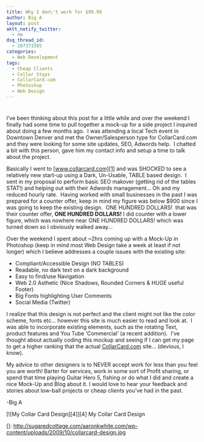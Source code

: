 ```yaml
---
title: Why I don\'t work for $99.99
author: Big A
layout: post
aktt_notify_twitter:
  - no
dsq_thread_id:
  - 207373395
categories:
  - Web Development
tags:
  - Cheap Clients
  - Collar Stays
  - CollarCard.com
  - Photoshop
  - Web Design
---
```

# 

I’ve been thinking about this post for a little while and over the weekend I finally had some time to pull together a mock-up for a side project I inquired about doing a few months ago.  I was attending a local Tech event in Downtown Denver and met the Owner/Salesperson type for CollarCard.com and they were looking for some site updates, SEO, Adwords help.  I chatted a bit with this person, gave him my contact info and setup a time to talk about the project.

Basically I went to [www.collarcard.com][1] and was SHOCKED to see a relatively new start-up using a Dark, Un-Usable, TABLE based design.  I sent in my proposal to perform basic SEO makover (getting rid of the tables STAT!) and helping out with their Adwords management… Oh and my reduced hourly rate.  Having worked with small businesses in the past I was prepared for a counter offer, keep in mind my figure was below $900 since I was going to keep the existing design.  ONE HUNDRED DOLLARS!  that was their counter offer, **ONE HUNDRED DOLLARS!** I did counter with a lower figure, which was nowhere near ONE HUNDRED DOLLARS! which was turned down so I obviously walked away…

 [1]: http://www.collarcard.com "CollarCard.com"

Over the weekend I spent about ~2hrs coming up with a Mock-Up in Photoshop (keep in mind most Web Design take a week at least if not longer) which I believe addresses a couple issues with the existing site:

*   Compliant/Accessible Design (NO TABLES)
*   Readable, no dark text on a dark background
*   Easy to find/use Navigation
*   Web 2.0 Asthetic (Nice Shadows, Rounded Corners & HUGE useful Footer)
*   Big Fonts highlighting User Comments
*   Social Media (Twitter)

I realize that this design is not perfect and the client might not like the color scheme, fonts etc… however this site is much easier to read and look at.  I was able to incorporate existing elements, such as the rotating Text, product features and You Tube ‘Commercial’ (a recent addition).  I’ve thought about actually coding this mockup and seeing if I can get my page to get a higher ranking that the actual [CollarCard.com][2] site… (devious, I know).

 [2]: http://www.collarcard.com

My advice to other designers is to NEVER accept work for less than you feel you are worth! Barter for services, work in some sort of Profit sharing, or spend that time playing Guitar Hero 5, fishing or do what I did and create a nice Mock-Up and Blog about it. I would love to hear your feedback and stories about low-ball projects or cheap clients you’ve had in the past.

-Big A

[![My Collar Card Design][4]][4]
My Collar Card Design

 []: http://sugaredcottage.com/aaronkwhite.com/wp-content/uploads/2009/10/collarcard-design.jpg